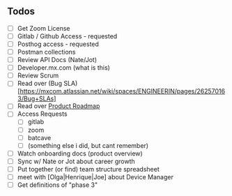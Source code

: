 ## Todos 

- [ ] Get Zoom License 
- [ ] Gitlab / Github Access - requested
- [ ] Posthog access - requested
- [ ] Postman collections
- [ ] Review API Docs (Nate/Jot)
- [ ] Developer.mx.com (what is this)
- [ ] Review Scrum
- [ ] Read over (Bug SLA)[https://mxcom.atlassian.net/wiki/spaces/ENGINEERIN/pages/262570163/Bug+SLAs]
- [ ] Read over [Product Roadmap](https://mxtech.productboard.com/roadmap/6575132-mobile-core-release-internal)
- [ ] Access Requests
  - [ ] gitlab
  - [ ] zoom
  - [ ] batcave
  - [ ] (something else i did, but cant remember)
- [ ] Watch onboarding docs (product overview)
- [ ] Sync w/ Nate or Jot about career growth
- [ ] Put together (or find) team structure spreadsheet
- [ ] meet with [Olga|Henrique|Joe] about Device Manager
- [ ] Get definitions of "phase 3"